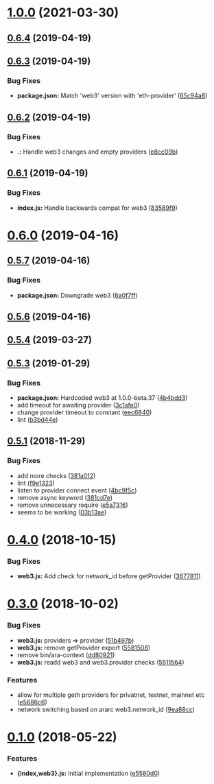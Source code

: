 # [1.0.0](https://github.com/AraBlocks/ara-context/compare/0.6.4...1.0.0) (2021-03-30)



## [0.6.4](https://github.com/AraBlocks/ara-context/compare/0.6.3...0.6.4) (2019-04-19)



## [0.6.3](https://github.com/AraBlocks/ara-context/compare/0.6.2...0.6.3) (2019-04-19)


### Bug Fixes

* **package.json:** Match 'web3' version with 'eth-provider' ([65c94a8](https://github.com/AraBlocks/ara-context/commit/65c94a8ed712b593876ea63dc5bcb91b262444f6))



## [0.6.2](https://github.com/AraBlocks/ara-context/compare/0.6.1...0.6.2) (2019-04-19)


### Bug Fixes

* **.:** Handle web3 changes and empty providers ([e8cc09b](https://github.com/AraBlocks/ara-context/commit/e8cc09b5b761e1e988f99e1d373198af18b8389b))



## [0.6.1](https://github.com/AraBlocks/ara-context/compare/0.6.0...0.6.1) (2019-04-19)


### Bug Fixes

* **index.js:** Handle backwards compat for web3 ([83589f9](https://github.com/AraBlocks/ara-context/commit/83589f9a2717f4e2a2c327f136e1620a047742c6))



# [0.6.0](https://github.com/AraBlocks/ara-context/compare/0.5.7...0.6.0) (2019-04-16)



## [0.5.7](https://github.com/AraBlocks/ara-context/compare/0.5.6...0.5.7) (2019-04-16)


### Bug Fixes

* **package.json:** Downgrade web3 ([6a0f7ff](https://github.com/AraBlocks/ara-context/commit/6a0f7ff69f13b210776dc2be805334bbca10dbdf))



## [0.5.6](https://github.com/AraBlocks/ara-context/compare/0.5.4...0.5.6) (2019-04-16)



## [0.5.4](https://github.com/AraBlocks/ara-context/compare/0.5.3...0.5.4) (2019-03-27)



## [0.5.3](https://github.com/AraBlocks/ara-context/compare/0.5.1...0.5.3) (2019-01-29)


### Bug Fixes

* **package.json:** Hardcoded web3 at 1.0.0-beta.37 ([4b4bdd3](https://github.com/AraBlocks/ara-context/commit/4b4bdd35bd03edea7b06b21b6622d285b2a2665d))
* add timeout for awaiting provider ([3c1afe0](https://github.com/AraBlocks/ara-context/commit/3c1afe04a58661aff863dc19f312fba6c76e9803))
* change provider timeout to constant ([eec6840](https://github.com/AraBlocks/ara-context/commit/eec6840f3fedf25a11bb6a1da1bbb35a5f7ccd0e))
* lint ([b3bd44e](https://github.com/AraBlocks/ara-context/commit/b3bd44e53f1193c6f87005df4595324119dbf4a2))



## [0.5.1](https://github.com/AraBlocks/ara-context/compare/0.4.0...0.5.1) (2018-11-29)


### Bug Fixes

* add more checks ([381a012](https://github.com/AraBlocks/ara-context/commit/381a012b4df540f2c0fa3c8ea609bc6922edee2f))
* lint ([f9e1323](https://github.com/AraBlocks/ara-context/commit/f9e1323ee0c8fbd34f754cab6736645d1e60be39))
* listen to provider connect event ([4bc9f5c](https://github.com/AraBlocks/ara-context/commit/4bc9f5cf284c2b49a82701dc428cc4aa61215cb9))
* remove async keyword ([381cd7e](https://github.com/AraBlocks/ara-context/commit/381cd7ee674179c7ec3624f2c37b1778882f1a84))
* remove unnecessary require ([e5a7316](https://github.com/AraBlocks/ara-context/commit/e5a7316074ca27ffc3bc395291438ce1d4faea70))
* seems to be working ([03b13ae](https://github.com/AraBlocks/ara-context/commit/03b13aef26b8b1d96cd6d7f2534a0385d67e1c26))



# [0.4.0](https://github.com/AraBlocks/ara-context/compare/0.3.0...0.4.0) (2018-10-15)


### Bug Fixes

* **web3.js:** Add check for network_id before getProvider ([3677811](https://github.com/AraBlocks/ara-context/commit/3677811bc47100da0054a085a025080ff88f886a))



# [0.3.0](https://github.com/AraBlocks/ara-context/compare/0.1.0...0.3.0) (2018-10-02)


### Bug Fixes

* **web3.js:** providers => provider ([51b497b](https://github.com/AraBlocks/ara-context/commit/51b497b303e79f13b8095f4cb89aec99278269c5))
* **web3.js:** remove getProvider export ([5581508](https://github.com/AraBlocks/ara-context/commit/5581508d587c5a70dd3db9e42c60a60b012878eb))
* remove bin/ara-context ([dd80921](https://github.com/AraBlocks/ara-context/commit/dd80921636c5e0df6a087692095879f8cb37893b))
* **web3.js:** readd web3 and web3.provider checks ([5511564](https://github.com/AraBlocks/ara-context/commit/5511564a9c49d20c911530497538be60c51046d9))


### Features

* allow for multiple geth providers for privatnet, testnet, mainnet etc ([e5686c6](https://github.com/AraBlocks/ara-context/commit/e5686c6df8ee8d242b8484b60bf23c1a82e510ad))
* network switching based on ararc web3.network_id ([9ea88cc](https://github.com/AraBlocks/ara-context/commit/9ea88cc7549c99df8c716d6bcb88af543bc9b50e))



# [0.1.0](https://github.com/AraBlocks/ara-context/compare/e5580d07803b92880e377eddc9ff01bab89627cd...0.1.0) (2018-05-22)


### Features

* **{index,web3}.js:** Initial implementation ([e5580d0](https://github.com/AraBlocks/ara-context/commit/e5580d07803b92880e377eddc9ff01bab89627cd))



